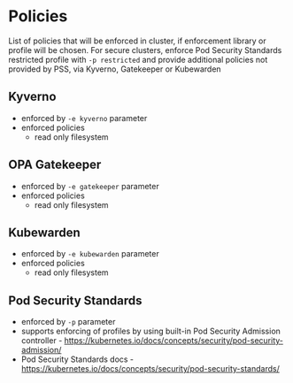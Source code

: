 # Policies
List of policies that will be enforced in cluster, if enforcement library or profile will be chosen.
For secure clusters, enforce Pod Security Standards restricted profile with `-p restricted` and provide additional policies not provided by PSS, via Kyverno, Gatekeeper or Kubewarden

## Kyverno
- enforced by `-e kyverno` parameter
- enforced policies
  - read only filesystem

## OPA Gatekeeper
- enforced by `-e gatekeeper` parameter
- enforced policies
  - read only filesystem

## Kubewarden
- enforced by `-e kubewarden` parameter
- enforced policies
  - read only filesystem

## Pod Security Standards 
- enforced by `-p` parameter
- supports enforcing of profiles by using built-in Pod Security Admission controller - https://kubernetes.io/docs/concepts/security/pod-security-admission/
- Pod Security Standards docs - https://kubernetes.io/docs/concepts/security/pod-security-standards/
